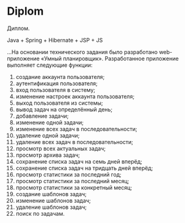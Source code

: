 # Diplom
Диплом.

Java + Spring + Hibernate + JSP + JS

...На основании технического задания было разработано web-приложение «Умный планировщик». Разработанное приложение выполняет следующие функции:
1) создание аккаунта пользователя;
2) аутентификация пользователя;
3) вход пользователя в систему;
4) изменение настроек аккаунта пользователя;
5) выход пользователя из системы;
6) вывод задач на определённый день;
7) добавление задачи;
8) изменение одной задачи;
9) изменение всех задач в последовательности;
10) удаление одной задачи;
11) удаление всех задач в последовательности;
12) просмотр всех актуальных задач;
13) просмотр архива задач;
14) сохранение списка задач на семь дней вперёд;
15) сохранение списка задач на тридцать дней вперёд;
16) просмотр статистики за последний год;
17) просмотр статистики за последний месяц;
18) просмотр статистики за конкретный месяц;
19) создание шаблонов задач;
20) изменение шаблонов задач;
21) удаление шаблонов задач;
22) поиск по задачам.
